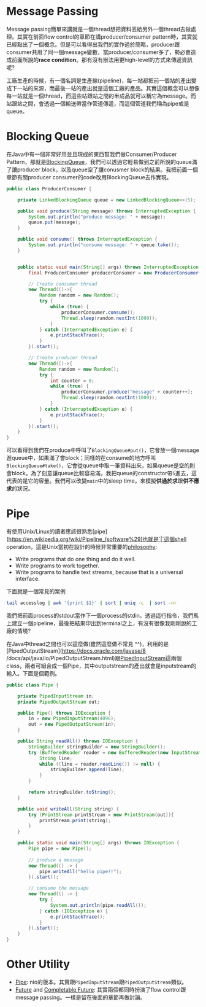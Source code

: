 # Message Passing

Message passing簡單來講就是一個thread想把資料丟給另外一個thread去做處理。其實在前面flow control的章節在講producer/consumer pattern時，其實就已經點出了一個概念。但是可以看得出我們的實作過於簡略，producer跟consumer共用了同一個message變數，當producer/consumer多了，勢必會造成前面所說的**race condition**。那有沒有辦法用更high-level的方式來傳遞資訊呢?

工廠生產的時候，有一個名詞是生產線(pipeline)，每一站都把前一個站的產出變成下一站的來源，而最後一站的產出就是這個工廠的產品。其實這個概念可以想像每一站就是一個thread，而這些站跟站之間的半成品就可以稱它為message。而站跟站之間，會透過一個輸送帶當作管道傳遞，而這個管道我們稱為pipe或是queue。

# Blocking Queue

在Java中有一個非常好用並且現成的東西幫我們做Consumer/Producer Pattern，那就是[BlockingQueue](https://docs.oracle.com/javase/8/docs/api/java/util/concurrent/BlockingQueue.html)，我們可以透過它輕易做到之前所說的queue滿了讓producer block，以及queue空了讓conusmer block的結果。我把前面一個章節有關producer consumer的code改用BlockingQueue去作實現。

```java
public class ProducerConsumer {

    private LinkedBlockingQueue queue = new LinkedBlockingQueue<>(5);

    public void produce(String message) throws InterruptedException {
        System.out.println("produce message: " + message);
        queue.put(message);
    }

    public void consume() throws InterruptedException {
        System.out.println("consume message: " + queue.take());
    }


    public static void main(String[] args) throws InterruptedException {
        final ProducerConsumer producerConsumer = new ProducerConsumer();

        // Create consumer thread
        new Thread(()->{
            Random random = new Random();
            try {
                while (true) {
                    producerConsumer.consume();
                    Thread.sleep(random.nextInt(1000));
                }
            } catch (InterruptedException e) {
                e.printStackTrace();
            }
        }).start();

        // Create producer thread
        new Thread(()->{
            Random random = new Random();
            try {
                int counter = 0;
                while (true) {
                    producerConsumer.produce("message" + counter++);
                    Thread.sleep(random.nextInt(1000));
                }
            } catch (InterruptedException e) {
                e.printStackTrace();
            }
        }).start();
    }
}
```
可以看得到我們在produce中呼叫了`BlockingQueue#put()`，它會放一個message進queue中，如果滿了會block；同樣的在consume的地方呼叫`BlockingQueue#take()`，它會從queue中取一筆資料出來，如果queue是空的則會block。為了刻意讓queue比較容易滿，我把queue的constructor帶`5`進去，這代表的是它的容量。我們可以改變`main`中的sleep time，來模擬**供過於求**跟**供不應求**的狀況。

# Pipe

有使用Unix/Linux的讀者應該很熟悉[pipe](https://en.wikipedia.org/wiki/Pipeline_(software%29)也就是`|`這個shell operation，這是Unix當初在設計的時候非常重要的[philosophy](https://en.wikipedia.org/wiki/Unix_philosophy):

- Write programs that do one thing and do it well.
- Write programs to work together.
- Write programs to handle text streams, because that is a universal interface.

下面就是一個常見的案例

```bash
tail accesslog | awk '{print $1}' | sort | uniq -c  | sort -nr
```

我們把前面process的stdout當作下一個process的stdin。透過這行指令，我們馬上建立一個pipeline，最後把結果印出到terminal之上，有沒有很像我剛剛說的工廠的情境?

在Java中thread之間也可以這麼做(雖然這麼做不常見 ^^)，利用的是[PipedOutputStream](https://docs.oracle.com/javase/8
/docs/api/java/io/PipedOutputStream.html)跟[PipedInputStream](https://docs.oracle.com/javase/8/docs/api/java/io/PipedInputStream.html)這兩個class，兩者可組合成一個Pipe，其中outputstream的產出就會是inputstream的輸入。下面是個範例。

```java
public class Pipe {

    private PipedInputStream in;
    private PipedOutputStream out;

    public Pipe() throws IOException {
        in = new PipedInputStream(4096);
        out = new PipedOutputStream(in);
    }

    public String readAll() throws IOException {
        StringBuilder stringBuilder = new StringBuilder();
        try (BufferedReader reader = new BufferedReader(new InputStreamReader(in))) {
            String line;
            while ((line = reader.readLine()) != null) {
                stringBuilder.append(line);
            }
        }

        return stringBuilder.toString();
    }

    public void writeAll(String string) {
        try (PrintStream printStream = new PrintStream(out)){
            printStream.print(string);
        }
    }

    public static void main(String[] args) throws IOException {
        Pipe pipe = new Pipe();
        
        // produce a message
        new Thread(() -> {
            pipe.writeAll("hello pipe!!");
        }).start();

        // consume the message
        new Thread(() -> {
            try {
                System.out.println(pipe.readAll());
            } catch (IOException e) {
                e.printStackTrace();
            }
        }).start();
    }
}
```

# Other Utility

- [Pipe](https://docs.oracle.com/javase/8/docs/api/java/nio/channels/Pipe.html): nio的版本。其實跟`PipedInputStream`跟`PipedOutputStream`類似。
- [Future](https://docs.oracle.com/javase/8/docs/api/index.html?java/util/concurrent/Future.html) and [Completable Future](https://docs.oracle.com/javase/8/docs/api/index.html?java/util/concurrent/CompletableFuture.html): 其實兩個都同時扮演了flow control跟message passing。一樣是留在後面的章節再做討論。
